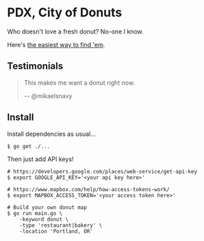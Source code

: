 # PDX, City of Donuts

Who doesn't love a fresh donut? No-one I know.

Here's [the easiest way to find 'em](https://rjz.github.io/pdxdonuts).

## Testimonials

> This makes me want a donut right now.
>
> -- @mikaelsnavy

## Install

Install dependencies as usual...

```ShellSession
$ go get ./...
```

Then just add API keys!

```ShellSession
# https://developers.google.com/places/web-service/get-api-key
$ export GOOGLE_API_KEY='<your api key here>'

# https://www.mapbox.com/help/how-access-tokens-work/
$ export MAPBOX_ACCESS_TOKEN='<your access token here>'

# Build your own donut map
$ go run main.go \
    -keyword donut \
    -type 'restaurant|bakery' \
    -location 'Portland, OR'
```
